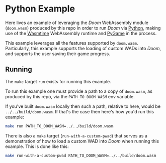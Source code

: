 # Python Example

Here lives an example of leveraging the _Doom_ WebAssembly module (`doom.wasm`) produced by this repo in order to run _Doom_ via [Python](https://www.python.org/), making use of the [Wasmtime](https://wasmtime.dev/) WebAssembly runtime and [PyGame](https://www.pygame.org/wiki/about) in the process.

This example leverages all the features supported by `doom.wasm`. Particularly, this example supports the loading of custom WADs into _Doom_, and supports the user saving their game progress.

## Running

The `make` target `run` exists for running this example.

To run this example one must provide a path to a copy of `doom.wasm`, as produced by this repo, via the `PATH_TO_DOOM_WASM` env variable.

If you've built `doom.wasm` locally then such a path, relative to here, would be `../../build/doom.wasm`. If that's the case then here's how you'd run this example:

```bash
make run PATH_TO_DOOM_WASM=../../build/doom.wasm
```

There is also a `make` target (`run-with-a-custom-pwad`) that serves as a demonstration of how to load a custom WAD into _Doom_ when running this example. This is done like this:

```bash
make run-with-a-custom-pwad PATH_TO_DOOM_WASM=../../build/doom.wasm
```
